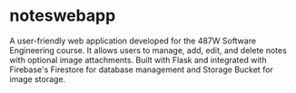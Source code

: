 # noteswebapp
A user-friendly web application developed for the 487W Software Engineering course. It allows users to manage, add, edit, and delete notes with optional image attachments. Built with Flask and integrated with Firebase's Firestore for database management and Storage Bucket for image storage.
